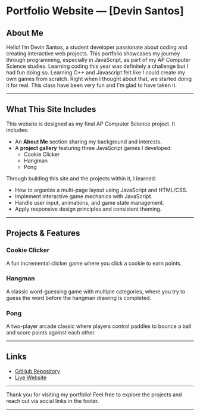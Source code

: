 # Portfolio Website — [Devin Santos]

## About Me

Hello! I’m Devin Santos, a student developer passionate about coding and creating interactive web projects. This portfolio showcases my journey through programming, especially in JavaScript, as part of my AP Computer Science studies. Learning coding this year was definitely a challenge but I had fun doing so. Learning C++ and Javascript felt like I could create my own games from scratch. Right when I thought about that, we started doing it for real. This class have been very fun and I'm glad to have taken it. 

---

## What This Site Includes

This website is designed as my final AP Computer Science project. It includes:

- An **About Me** section sharing my background and interests.
- A **project gallery** featuring three JavaScript games I developed:
  - Cookie Clicker
  - Hangman
  - Pong

Through building this site and the projects within it, I learned:

- How to organize a multi-page layout using JavaScript and HTML/CSS.
- Implement interactive game mechanics with JavaScript.
- Handle user input, animations, and game state management.
- Apply responsive design principles and consistent theming.

---

## Projects & Features

### Cookie Clicker

A fun incremental clicker game where you click a cookie to earn points.

### Hangman

A classic word-guessing game with multiple categories, where you try to guess the word before the hangman drawing is completed.

### Pong

A two-player arcade classic where players control paddles to bounce a ball and score points against each other.

---

## Links

- [GitHub Repository](https://github.com/Devdadude/Final-Project1)
- [Live Website](https://devdadude.github.io/Final-Project1/)

---

Thank you for visiting my portfolio! Feel free to explore the projects and reach out via social links in the footer.

---
